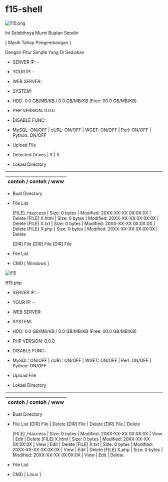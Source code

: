 # f15-shell

![f15.png](https://github.com/user-attachments/assets/923dd4df-9c3f-46f5-ace9-b604d90e9aca)

Ini Selebihnya Murni Buatan Sendiri

[ Masih Tahap Pengembangan ]

Dengan Fitur Simple Yang Di Sediakan
- SERVER IP: -

- YOUR IP: -

- WEB SERVER: 

- SYSTEM: 

- HDD: 0.0 GB/MB/KB / 0.0 GB/MB/KB (Free: 00.0 GB/MB/KB)

- PHP VERSION: 0.0.0

- DISABLE FUNC: 

- MySQL: ON/OFF | cURL: ON/OFF | WGET: ON/OFF | Perl: ON/OFF | Python: ON/OFF

- Upload File

- Detected Drives
| X | X

- Lokasi Directory
 _________________________
 | contoh / contoh / www |
 |-----------------------|
- Buat Directory

- File List

  [FILE] .htaccess | Size: 0 bytes | Modified: 20XX-XX-XX 0X:0X:0X | Delete
  [FILE] X.html | Size: 0 bytes | Modified: 20XX-XX-XX 0X:0X:0X | Delete
  [FILE] X.txt | Size: 0 bytes | Modified: 20XX-XX-XX 0X:0X:0X | Delete
  [FILE] X.php | Size: 0 bytes | Modified: 20XX-XX-XX 0X:0X:0X | Delete

  [DIR] File
  [DIR] File
  [DIR] File

- File List

- CMD [ Windows ]

![f15](https://github.com/user-attachments/assets/2ed595e5-9e22-4bed-94c4-34f1466cfaa7)

ff15.php

- SERVER IP: -

- YOUR IP: -

- WEB SERVER: 

- SYSTEM: 

- HDD: 0.0 GB/MB/KB / 0.0 GB/MB/KB (Free: 00.0 GB/MB/KB)

- PHP VERSION: 0.0.0

- DISABLE FUNC: 

- MySQL: ON/OFF | cURL: ON/OFF | WGET: ON/OFF | Perl: ON/OFF | Python: ON/OFF

- Upload File

- Lokasi Directory
 _________________________
 | contoh / contoh / www |
 |-----------------------|
- Buat Directory

- File List
  [DIR] File | Delete
  [DIR] File | Delete
  [DIR] File | Delete

  [FILE] .htaccess | Size: 0 bytes | Modified: 20XX-XX-XX 0X:0X:0X | View | Edit | Delete
  [FILE] X.html | Size: 0 bytes | Modified: 20XX-XX-XX 0X:0X:0X | View | Edit | Delete
  [FILE] X.txt | Size: 0 bytes | Modified: 20XX-XX-XX 0X:0X:0X | View | Edit | Delete
  [FILE] X.php | Size: 0 bytes | Modified: 20XX-XX-XX 0X:0X:0X | View | Edit | Delete

- File List

- CMD [ Linux ]
